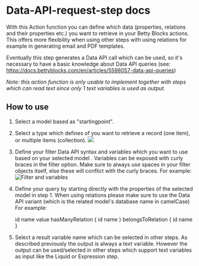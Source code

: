 # Data-API-request-step docs

With this Action function you can define which data (properties, relations and their properties etc.) you want to retrieve in your Betty Blocks actions. This offers more flexibility when using other steps with using relations for example in generating email and PDF templates.

Eventually this step generates a Data API call which can be used, so it's necessary to have a basic knowledge about Data API queries (see: https://docs.bettyblocks.com/en/articles/5598057-data-api-queries)

*Note: this action function is only usable to implement together with steps which can read text since only 1 text variables is used as output.*

## How to use
1. Select a model based as "startingpoint".

2. Select a type which defines of you want to retrieve a record (one item), or multiple items (collection).
![](https://raw.githubusercontent.com/Betty-Services/Data-API-request-step/main/images/type.png)

3. Define your filter Data API syntax and variables which you want to use based on your selected model . Variables can be exposed with curly braces in the filter option. Make sure to always use spaces in your filter objects itself, else these will conflict with the curly braces. 
For example:
![Filter and variables](https://raw.githubusercontent.com/Betty-Services/Data-API-request-step/main/images/filter_variables.png)

4. Define your query by starting directly with the properties of the selected model in step 1. When using relations please make sure to use the Data API variant (which is the related model's database name in camelCase)
For example: 

    id
    name
    value
    hasManyRelation {
    id
    name
}
belongsToRelation {
id 
name
}

5. Select a result variable name which can be selected in other steps. As described previously the output is always a text variable. However the output can be used/selected in other steps which support text variables as input like the Liquid or Expression step.
